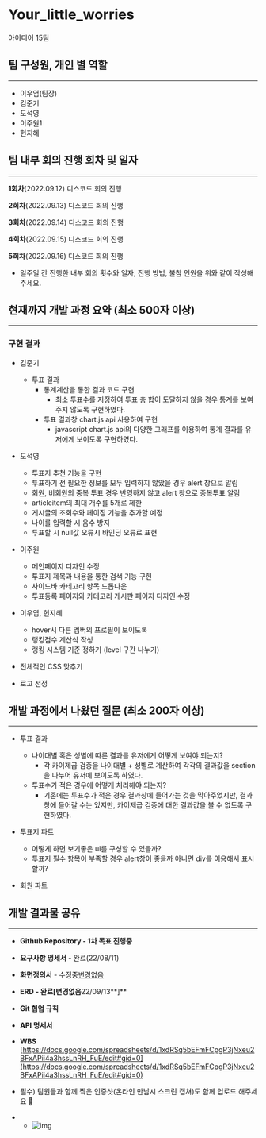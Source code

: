 # Your_little_worries
아이디어 15팀

## 팀 구성원, 개인 별 역할

---
- 이우엽(팀장)
- 김준기
- 도석영
- 이주원1
- 현지혜

## 팀 내부 회의 진행 회차 및 일자

---

**1회차**(2022.09.12) 디스코드 회의 진행

**2회차**(2022.09.13) 디스코드 회의 진행

**3회차**(2022.09.14) 디스코드 회의 진행

**4회차**(2022.09.15) 디스코드 회의 진행

**5회차**(2022.09.16) 디스코드 회의 진행

- 일주일 간 진행한 내부 회의 횟수와 일자, 진행 방법, 불참 인원을 위와 같이 작성해 주세요.

## 현재까지 개발 과정 요약 (최소 500자 이상)

---
### 구현 결과

- 김준기
    - 투표 결과
        - 통계계산을 통한 결과 코드 구현
            - 최소 투표수를 지정하여 투표 총 합이 도달하지 않을 경우 통계를 보여주지 않도록 구현하였다.
        - 투표 결과창 chart.js api 사용하여 구현
            - javascript chart.js api의 다양한 그래프를 이용하여 통계 결과를 유저에게 보이도록 구현하였다.
- 도석영
    - 투표지 추천 기능을 구현
    - 투표하기 전 필요한 정보를 모두 입력하지 않았을 경우 alert 창으로 알림
    - 회원, 비회원의 중복 투표 경우 반영하지 않고 alert 창으로 중복투표 알림
    - articleitem의 최대 개수를 5개로 제한
    - 게시글의 조회수와 페이징 기능을 추가할 예정
    - 나이를 입력할 시 음수 방지
    - 투표할 시 null값 오류시 바인딩 오류로 표현
        
        
- 이주원
    - 메인페이지 디자인 수정
    - 투표지 제목과 내용을 통한 검색 기능 구현
    - 사이드바 카테고리 항목 드롭다운
    - 투표등록 페이지와 카테고리 게시판 페이지 디자인 수정
    
- 이우엽, 현지혜
    - hover시 다른 멤버의 프로필이 보이도록
    - 랭킹점수 계산식 작성
    - 랭킹 시스템 기준 정하기 (level 구간 나누기)

- 전체적인 CSS 맞추기

- 로고 선정


## 개발 과정에서 나왔던 질문 (최소 200자 이상)

---

- 투표 결과
    - 나이대별 혹은 성별에 따른 결과를 유저에게 어떻게 보여야 되는지?
        - 각 카이제곱 검증을 나이대별 + 성별로 계산하여 각각의 결과값을 section을 나누어 유저에 보이도록 하였다.
    - 투표수가 적은 경우에 어떻게 처리해야 되는지?
        - 기존에는 투표수가 적은 경우 결과창에 들어가는 것을  막아주었지만,  결과창에 들어갈 수는 있지만, 카이제곱 검증에 대한 결과값을 볼 수 없도록 구현하였다.
- 투표지 파트
    - 어떻게 하면 보기좋은 ui를 구성할 수 있을까?
    - 투표지 필수 항목이 부족할 경우 alert창이 좋을까 아니면 div를 이용해서 표시 할까?
        
        
- 회원 파트

## 개발 결과물 공유

---
- **Github Repository - 1차 목표 진행중**
    
    [](https://github.com/likelion-backendschool/Your_little_worries)
    
- **요구사항 명세서** - 완료(22/08/11)
- **화면정의서** - 수정중[변경없음](22/08/05)
- **ERD - 완료[변경없음**22/09/13**]**
- **Git 협업 규칙**
- **API 명세서**
- **WBS** [https://docs.google.com/spreadsheets/d/1xdRSq5bEFmFCpgP3jNxeu2BFxAPii4a3hssLnRH_FuE/edit#gid=0](https://docs.google.com/spreadsheets/d/1xdRSq5bEFmFCpgP3jNxeu2BFxAPii4a3hssLnRH_FuE/edit#gid=0)
- 필수) 팀원들과 함께 찍은 인증샷(온라인 만남시 스크린 캡쳐)도 함께 업로드 해주세요 🙂
- - ![img](https://user-images.githubusercontent.com/100131148/187163253-84d7f6af-1f91-434a-a921-5f36a580fa7c.png)
